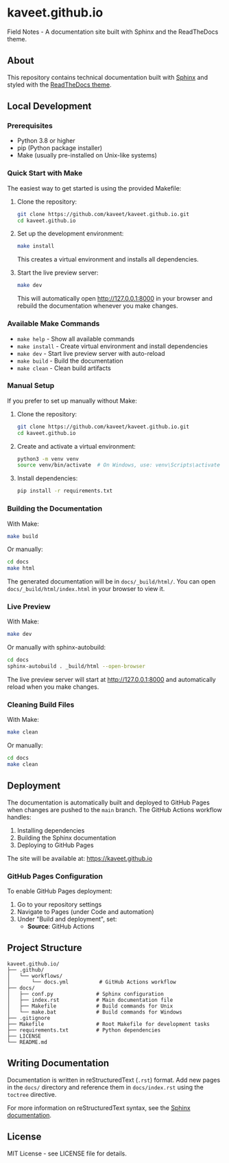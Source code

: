 # kaveet.github.io

Field Notes - A documentation site built with Sphinx and the ReadTheDocs theme.

## About

This repository contains technical documentation built with [Sphinx](https://www.sphinx-doc.org/) and styled with the [ReadTheDocs theme](https://sphinx-rtd-theme.readthedocs.io/).

## Local Development

### Prerequisites

- Python 3.8 or higher
- pip (Python package installer)
- Make (usually pre-installed on Unix-like systems)

### Quick Start with Make

The easiest way to get started is using the provided Makefile:

1. Clone the repository:
   ```bash
   git clone https://github.com/kaveet/kaveet.github.io.git
   cd kaveet.github.io
   ```

2. Set up the development environment:
   ```bash
   make install
   ```
   This creates a virtual environment and installs all dependencies.

3. Start the live preview server:
   ```bash
   make dev
   ```
   This will automatically open http://127.0.0.1:8000 in your browser and rebuild the documentation whenever you make changes.

### Available Make Commands

- `make help` - Show all available commands
- `make install` - Create virtual environment and install dependencies
- `make dev` - Start live preview server with auto-reload
- `make build` - Build the documentation
- `make clean` - Clean build artifacts

### Manual Setup

If you prefer to set up manually without Make:

1. Clone the repository:
   ```bash
   git clone https://github.com/kaveet/kaveet.github.io.git
   cd kaveet.github.io
   ```

2. Create and activate a virtual environment:
   ```bash
   python3 -m venv venv
   source venv/bin/activate  # On Windows, use: venv\Scripts\activate
   ```

3. Install dependencies:
   ```bash
   pip install -r requirements.txt
   ```

### Building the Documentation

With Make:
```bash
make build
```

Or manually:
```bash
cd docs
make html
```

The generated documentation will be in `docs/_build/html/`. You can open `docs/_build/html/index.html` in your browser to view it.

### Live Preview

With Make:
```bash
make dev
```

Or manually with sphinx-autobuild:
```bash
cd docs
sphinx-autobuild . _build/html --open-browser
```

The live preview server will start at http://127.0.0.1:8000 and automatically reload when you make changes.

### Cleaning Build Files

With Make:
```bash
make clean
```

Or manually:
```bash
cd docs
make clean
```

## Deployment

The documentation is automatically built and deployed to GitHub Pages when changes are pushed to the `main` branch. The GitHub Actions workflow handles:

1. Installing dependencies
2. Building the Sphinx documentation
3. Deploying to GitHub Pages

The site will be available at: https://kaveet.github.io

### GitHub Pages Configuration

To enable GitHub Pages deployment:

1. Go to your repository settings
2. Navigate to Pages (under Code and automation)
3. Under "Build and deployment", set:
   - **Source**: GitHub Actions

## Project Structure

```
kaveet.github.io/
├── .github/
│   └── workflows/
│       └── docs.yml          # GitHub Actions workflow
├── docs/
│   ├── conf.py              # Sphinx configuration
│   ├── index.rst            # Main documentation file
│   ├── Makefile             # Build commands for Unix
│   └── make.bat             # Build commands for Windows
├── .gitignore
├── Makefile                 # Root Makefile for development tasks
├── requirements.txt         # Python dependencies
├── LICENSE
└── README.md
```

## Writing Documentation

Documentation is written in reStructuredText (`.rst`) format. Add new pages in the `docs/` directory and reference them in `docs/index.rst` using the `toctree` directive.

For more information on reStructuredText syntax, see the [Sphinx documentation](https://www.sphinx-doc.org/en/master/usage/restructuredtext/basics.html).

## License

MIT License - see LICENSE file for details.

